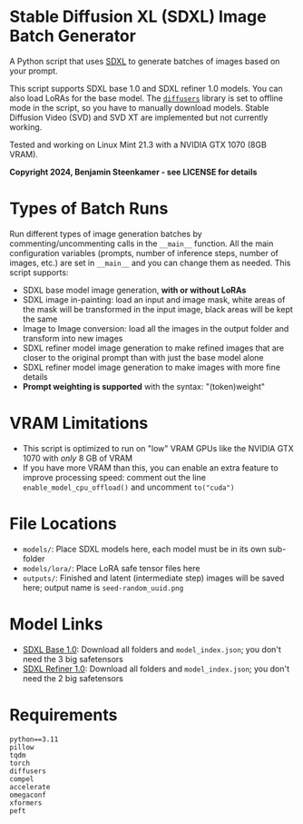 # Stable Diffusion XL (SDXL) Image Batch Generator
A Python script that uses [SDXL](https://stability.ai/stable-image) to generate batches of images based on your prompt.

This script supports SDXL base 1.0 and SDXL refiner 1.0 models. You can also load LoRAs for the base model.
The [`diffusers`](https://github.com/huggingface/diffusers) library is set to offline mode in the script, so you have to manually download models.
Stable Diffusion Video (SVD) and SVD XT are implemented but not currently working.

Tested and working on Linux Mint 21.3 with a NVIDIA GTX 1070 (8GB VRAM).

**Copyright 2024, Benjamin Steenkamer - see LICENSE for details**

# Types of Batch Runs
Run different types of image generation batches by commenting/uncommenting calls in the `__main__` function.
All the main configuration variables (prompts, number of inference steps, number of images, etc.) are set in `__main__` and you can change them as needed.
This script supports:
- SDXL base model image generation, **with or without LoRAs**
- SDXL image in-painting: load an input and image mask, white areas of the mask will be transformed in the input image, black areas will be kept the same
- Image to Image conversion: load all the images in the output folder and transform into new images
- SDXL refiner model image generation to make refined images that are closer to the original prompt than with just the base model alone
- SDXL refiner model image generation to make images with more fine details
- **Prompt weighting is supported** with the syntax: "(token)weight"

# VRAM Limitations
- This script is optimized to run on "low" VRAM GPUs like the NVIDIA GTX 1070 with *only* 8 GB of VRAM
- If you have more VRAM than this, you can enable an extra feature to improve processing speed: comment out the line `enable_model_cpu_offload()` and uncomment `to("cuda")`

# File Locations
- `models/`: Place SDXL models here, each model must be in its own sub-folder
- `models/lora/`: Place LoRA safe tensor files here
- `outputs/`: Finished and latent (intermediate step) images will be saved here; output name is `seed-random_uuid.png`

# Model Links
- [SDXL Base 1.0](https://huggingface.co/stabilityai/stable-diffusion-xl-base-1.0/tree/main): Download all folders and `model_index.json`; you don't need the 3 big safetensors
- [SDXL Refiner 1.0](https://huggingface.co/stabilityai/stable-diffusion-xl-refiner-1.0/tree/main): Download all folders and `model_index.json`; you don't need the 2 big safetensors

# Requirements
```
python==3.11
pillow
tqdm
torch
diffusers
compel
accelerate
omegaconf
xformers
peft
```
